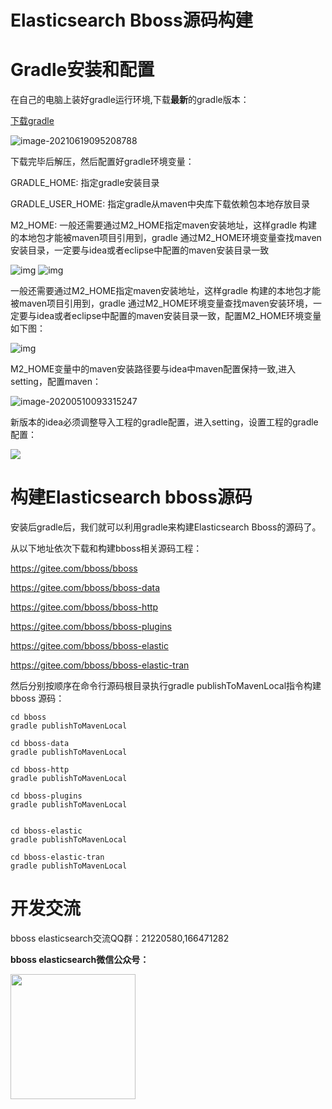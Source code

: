 # Elasticsearch Bboss源码构建

# Gradle安装和配置

在自己的电脑上装好gradle运行环境,下载**最新**的gradle版本：

[下载gradle](https://gradle.org/releases) 

![image-20210619095208788](images\gradle.png)

下载完毕后解压，然后配置好gradle环境变量： 

GRADLE_HOME:  指定gradle安装目录

GRADLE_USER_HOME: 指定gradle从maven中央库下载依赖包本地存放目录 

M2_HOME: 一般还需要通过M2_HOME指定maven安装地址，这样gradle 构建的本地包才能被maven项目引用到，gradle 通过M2_HOME环境变量查找maven安装目录，一定要与idea或者eclipse中配置的maven安装目录一致

![img](images/gradle_path.png)
![img](images/gradle_home.png)

一般还需要通过M2_HOME指定maven安装地址，这样gradle 构建的本地包才能被maven项目引用到，gradle 通过M2_HOME环境变量查找maven安装环境，一定要与idea或者eclipse中配置的maven安装目录一致，配置M2_HOME环境变量如下图： 

![img](images/m2_home.jpg)

M2_HOME变量中的maven安装路径要与idea中maven配置保持一致,进入setting，配置maven：

![image-20200510093315247](images/maven-idea.png)

新版本的idea必须调整导入工程的gradle配置，进入setting，设置工程的gradle配置：

![](images/mongodb/settingprojectgradle.png)

# 构建Elasticsearch bboss源码

安装后gradle后，我们就可以利用gradle来构建Elasticsearch Bboss的源码了。

从以下地址依次下载和构建bboss相关源码工程：

https://gitee.com/bboss/bboss

https://gitee.com/bboss/bboss-data

https://gitee.com/bboss/bboss-http

https://gitee.com/bboss/bboss-plugins

https://gitee.com/bboss/bboss-elastic

https://gitee.com/bboss/bboss-elastic-tran  

然后分别按顺序在命令行源码根目录执行gradle publishToMavenLocal指令构建bboss 源码：

```shell
cd bboss
gradle publishToMavenLocal

cd bboss-data
gradle publishToMavenLocal

cd bboss-http
gradle publishToMavenLocal

cd bboss-plugins
gradle publishToMavenLocal


cd bboss-elastic
gradle publishToMavenLocal

cd bboss-elastic-tran
gradle publishToMavenLocal
```

# 开发交流



bboss elasticsearch交流QQ群：21220580,166471282

**bboss elasticsearch微信公众号：**

<img src="images/qrcode.jpg"  height="200" width="200">



